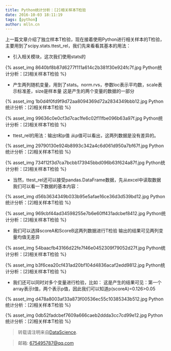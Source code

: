 ```yaml
---
title: Python统计分析：[2]相关样本T检验
date: 2016-10-03 18:11:19
tags: [python]
author: mlln.cn
---
```

上一篇文章介绍了独立样本T检验，现在接着使用Python进行相关样本的T检验，主要用到了scipy.stats.ttest_rel，我们先来看看其基本的用法：

- 引入相关模块，这次我们使用stats的

{% asset_img 8640bf8b87d6277f111a614c2b381f30e924fc7f.jpg Python统计分析：[2]相关样本T检验 %}

- 产生两列随机变量，用到了stats。norm.rvs，参数loc表示平均数，scale表示标准差，size是样本量
这是产生的两个变量的数据的一部分

{% asset_img 1b0d4f0fd9f9d72aa8094369d72a2834349bbb12.jpg Python统计分析：[2]相关样本T检验 %}

{% asset_img 99636c0e0cf3d7cac1fe6c02f11fbe096b63a97f.jpg Python统计分析：[2]相关样本T检验 %}

- ttest_rel的用法：输出t和p值
从p值可以看出，这两列数据是没有差异的。

{% asset_img 29790130e924b8993c342a4c6d061d950a7bf67f.jpg Python统计分析：[2]相关样本T检验 %}

{% asset_img 734f12f3d7ca7bcbb173945bbd096b63f624a87f.jpg Python统计分析：[2]相关样本T检验 %}

- 当然，ttest_rel还可以接受pandas.DataFrame数据，先从excel中读取数据
我们可以看一下数据的基本内容：

{% asset_img d56b3634349b033b95e5afae16ce36d3d539bd12.jpg Python统计分析：[2]相关样本T检验 %}

{% asset_img 969cbf44ad34598255e7b6e60ff431adcbef8412.jpg Python统计分析：[2]相关样本T检验 %}

- 我们可以选择scoreA和ScoreB这两列数据进行T检验
输出的结果可见两列变量均值无差异

{% asset_img 54baacfb43166d22fe7f46e0452309f79052d27f.jpg Python统计分析：[2]相关样本T检验 %}

{% asset_img b3f6cea20cf431ad20bf104d4836acaf2edd9812.jpg Python统计分析：[2]相关样本T检验 %}

- 我们还可以同时对多个变量进行检验，比如：
这是产生的结果可见：第一个array表示t值，两个表示p值，因此我们可以知道p(scoreA)=0.126>0.05

{% asset_img d478a8003af33a873f00536ec55c10385343b512.jpg Python统计分析：[2]相关样本T检验 %}

{% asset_img 0db52fadcbef7609a666caeb2ddda3cc7cd99e12.jpg Python统计分析：[2]相关样本T检验 %}

> 转载请注明来自[DataScience](http://mlln.cn).

> 邮箱: 675495787@qq.com 
